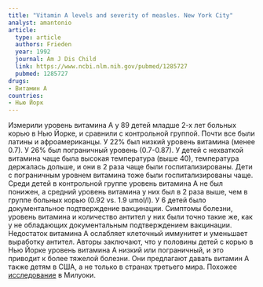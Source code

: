 ```yaml
---
title: "Vitamin A levels and severity of measles. New York City"
analyst: amantonio
article:
  type: article
  authors: Frieden
  year: 1992
  journal: Am J Dis Child
  link: https://www.ncbi.nlm.nih.gov/pubmed/1285727
  pubmed: 1285727
drugs:
- Витамин A
countries:
- Нью Йорк
---
```


Измерили уровень витамина А у 89 детей младше 2-х лет больных корью в Нью Йорке, и сравнили с контрольной группой. Почти все были латины и афроамериканцы. У 22% был низкий уровень витамина (менее 0.7). У 26% был пограничный уровень (0.7-0.87). У детей с нехваткой витамина чаще была высокая температура (выше 40), температура держалась дольше, и они в 2 раза чаще были госпитализированы. Дети с пограничным уровнем витамина тоже были госпитализированы чаще. Среди детей в контрольной группе уровень витамина А не был понижен, а средний уровень витамина у них был в 2 раза выше, чем в группе больных корью (0.92 vs. 1.9 umol/l).
У 6 детей было документальное подтверждение вакцинации. Симптомы болезни, уровень витамина и количество антител у них были точно такие же, как у не обладающих документальным подтверждением вакцинации.
Недостаток витамина А ослабляет клеточный иммунитет и уменьшает выработку антител.
Авторы заключают, что у половины детей с корью в Нью Йорке уровень витамина А низкий или пограничный, и это приводит к более тяжелой болезни. Они предлагают давать витамин А также детям в США, а не только в странах третьего мира.
Похожее [исследование](https://www.ncbi.nlm.nih.gov/pubmed/8502524) в Милуоки.
